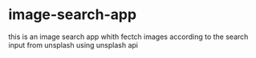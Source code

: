 # image-search-app

this is an image search app whith fectch images according to the search input from unsplash using unsplash api
